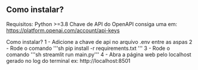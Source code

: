 ## Como instalar?

Requisitos:
Python >=3.8
Chave de API do OpenAPI consiga uma em: https://platform.openai.com/account/api-keys

Como instalar?
1 - Adicione a chave de api no arquivo .env entre as aspas
2 - Rode o comando '''sh pip install -r requirements.txt '''
3 - Rode o comando '''sh streamlit run main.py'''
4 - Abra a página web pelo localhost gerado no log do terminal ex: http://localhost:8501
